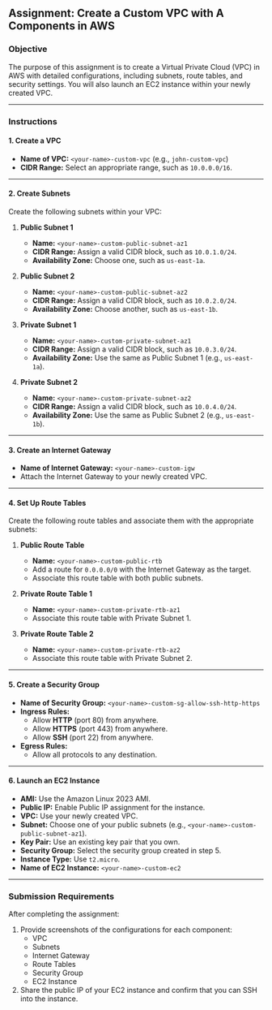 ## Assignment: Create a Custom VPC with A Components in AWS

### Objective
The purpose of this assignment is to create a Virtual Private Cloud (VPC) in AWS with detailed configurations, including subnets, route tables, and security settings. You will also launch an EC2 instance within your newly created VPC.

---

### Instructions

#### 1. **Create a VPC**
- **Name of VPC:** `<your-name>-custom-vpc` (e.g., `john-custom-vpc`)
- **CIDR Range:** Select an appropriate range, such as `10.0.0.0/16`.

---

#### 2. **Create Subnets**
Create the following subnets within your VPC:

1. **Public Subnet 1**
   - **Name:** `<your-name>-custom-public-subnet-az1`
   - **CIDR Range:** Assign a valid CIDR block, such as `10.0.1.0/24`.
   - **Availability Zone:** Choose one, such as `us-east-1a`.

2. **Public Subnet 2**
   - **Name:** `<your-name>-custom-public-subnet-az2`
   - **CIDR Range:** Assign a valid CIDR block, such as `10.0.2.0/24`.
   - **Availability Zone:** Choose another, such as `us-east-1b`.

3. **Private Subnet 1**
   - **Name:** `<your-name>-custom-private-subnet-az1`
   - **CIDR Range:** Assign a valid CIDR block, such as `10.0.3.0/24`.
   - **Availability Zone:** Use the same as Public Subnet 1 (e.g., `us-east-1a`).

4. **Private Subnet 2**
   - **Name:** `<your-name>-custom-private-subnet-az2`
   - **CIDR Range:** Assign a valid CIDR block, such as `10.0.4.0/24`.
   - **Availability Zone:** Use the same as Public Subnet 2 (e.g., `us-east-1b`).

---

#### 3. **Create an Internet Gateway**
- **Name of Internet Gateway:** `<your-name>-custom-igw`
- Attach the Internet Gateway to your newly created VPC.

---

#### 4. **Set Up Route Tables**
Create the following route tables and associate them with the appropriate subnets:

1. **Public Route Table**
   - **Name:** `<your-name>-custom-public-rtb`
   - Add a route for `0.0.0.0/0` with the Internet Gateway as the target.
   - Associate this route table with both public subnets.

2. **Private Route Table 1**
   - **Name:** `<your-name>-custom-private-rtb-az1`
   - Associate this route table with Private Subnet 1.

3. **Private Route Table 2**
   - **Name:** `<your-name>-custom-private-rtb-az2`
   - Associate this route table with Private Subnet 2.

---

#### 5. **Create a Security Group**
- **Name of Security Group:** `<your-name>-custom-sg-allow-ssh-http-https`
- **Ingress Rules:**
  - Allow **HTTP** (port 80) from anywhere.
  - Allow **HTTPS** (port 443) from anywhere.
  - Allow **SSH** (port 22) from anywhere.
- **Egress Rules:**
  - Allow all protocols to any destination.

---

#### 6. **Launch an EC2 Instance**
- **AMI:** Use the Amazon Linux 2023 AMI.
- **Public IP:** Enable Public IP assignment for the instance.
- **VPC:** Use your newly created VPC.
- **Subnet:** Choose one of your public subnets (e.g., `<your-name>-custom-public-subnet-az1`).
- **Key Pair:** Use an existing key pair that you own.
- **Security Group:** Select the security group created in step 5.
- **Instance Type:** Use `t2.micro`.
- **Name of EC2 Instance:** `<your-name>-custom-ec2`

---

### Submission Requirements
After completing the assignment:
1. Provide screenshots of the configurations for each component:
   - VPC
   - Subnets
   - Internet Gateway
   - Route Tables
   - Security Group
   - EC2 Instance
2. Share the public IP of your EC2 instance and confirm that you can SSH into the instance.
